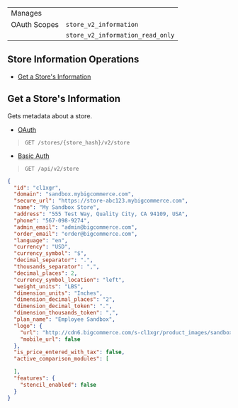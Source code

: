 |||
|---|---|
| Manages |
| OAuth Scopes | `store_v2_information`
||`store_v2_information_read_only`

## Store Information Operations

*   [Get a Store's Information](#get-a-store-s-information)

## Get a Store's Information

Gets metadata about a store.

*   [OAuth](#get-a-store-s-information-oauth)
>`GET /stores/{store_hash}/v2/store`
*   [Basic Auth](#get-a-store-s-information-basic)
>`GET /api/v2/store`

```json
{
  "id": "cl1xgr",
  "domain": "sandbox.mybigcommerce.com",
  "secure_url": "https://store-abc123.mybigcommerce.com",
  "name": "My Sandbox Store",
  "address": "555 Test Way, Quality City, CA 94109, USA",
  "phone": "567-098-9274",
  "admin_email": "admin@bigcommerce.com",
  "order_email": "order@bigcommerce.com",
  "language": "en",
  "currency": "USD",
  "currency_symbol": "$",
  "decimal_separator": ".",
  "thousands_separator": ",",
  "decimal_places": 2,
  "currency_symbol_location": "left",
  "weight_units": "LBS",
  "dimension_units": "Inches",
  "dimension_decimal_places": "2",
  "dimension_decimal_token": ".",
  "dimension_thousands_token": ",",
  "plan_name": "Employee Sandbox",
  "logo": {
    "url": "http://cdn6.bigcommerce.com/s-cl1xgr/product_images/sandbox_logo_lp_1410899221__28020.jpg",
    "mobile_url": false
  },
  "is_price_entered_with_tax": false,
  "active_comparison_modules": [

  ],
  "features": {
    "stencil_enabled": false
  }
}
```
